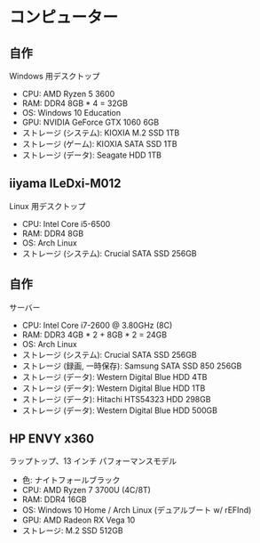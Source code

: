 # コンピューター

## 自作
Windows 用デスクトップ

* CPU: AMD Ryzen 5 3600
* RAM: DDR4 8GB * 4 = 32GB
* OS: Windows 10 Education
* GPU: NVIDIA GeForce GTX 1060 6GB
* ストレージ (システム): KIOXIA M.2 SSD 1TB
* ストレージ (ゲーム): KIOXIA SATA SSD 1TB
* ストレージ (データ): Seagate HDD 1TB

## iiyama ILeDxi-M012
Linux 用デスクトップ

* CPU: Intel Core i5-6500
* RAM: DDR4 8GB
* OS: Arch Linux
* ストレージ (システム): Crucial SATA SSD 256GB

## 自作
サーバー  

* CPU: Intel Core i7-2600 @ 3.80GHz (8C)
* RAM: DDR3 4GB * 2 + 8GB * 2 = 24GB
* OS: Arch Linux
* ストレージ (システム): Crucial SATA SSD 256GB
* ストレージ (録画, 一時保存): Samsung SATA SSD 850 256GB
* ストレージ (データ): Western Digital Blue HDD 4TB
* ストレージ (データ): Western Digital Blue HDD 1TB
* ストレージ (データ): Hitachi HTS54323 HDD 298GB
* ストレージ (データ): Western Digital Blue HDD 500GB

## HP ENVY x360
ラップトップ、13 インチ パフォーマンスモデル  

* 色: ナイトフォールブラック
* CPU: AMD Ryzen 7 3700U (4C/8T)
* RAM: DDR4 16GB
* OS: Windows 10 Home / Arch Linux (デュアルブート w/ rEFInd)
* GPU: AMD Radeon RX Vega 10
* ストレージ: M.2 SSD 512GB